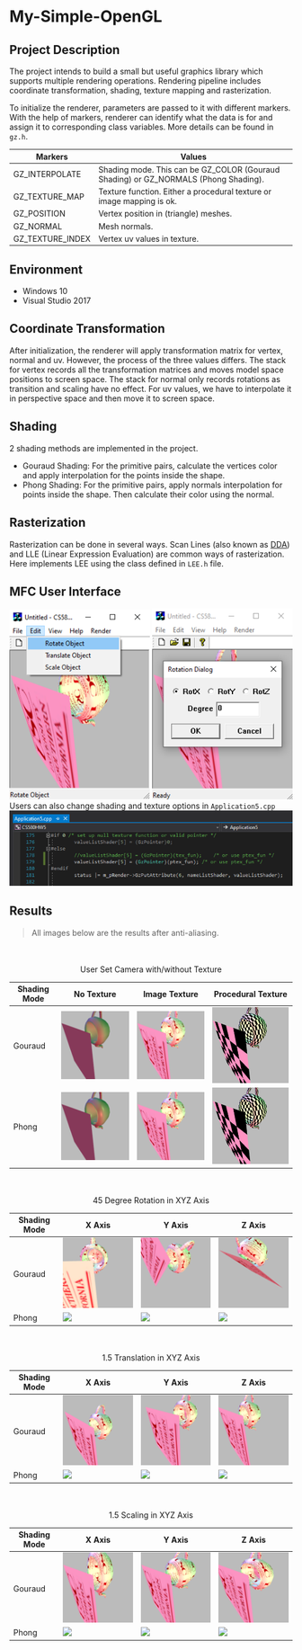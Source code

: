 # My-Simple-OpenGL

## Project Description
The project intends to build a small but useful graphics library which supports multiple rendering operations.  Rendering pipeline includes coordinate transformation, shading, texture mapping and rasterization.  

To initialize the renderer, parameters are passed to it with different markers. With the help of markers, renderer can identify what the data is for and assign it to corresponding class variables. More details can be found in `gz.h`.  

| Markers | Values |
|--|--|
| GZ_INTERPOLATE | Shading mode. This can be GZ_COLOR (Gouraud Shading) or GZ_NORMALS (Phong Shading).|
| GZ_TEXTURE_MAP | Texture function. Either a procedural texture or image mapping is ok. |
| GZ_POSITION | Vertex position in (triangle) meshes. |
| GZ_NORMAL | Mesh normals. |
| GZ_TEXTURE_INDEX | Vertex uv values in texture. |
 
##  Environment
- Windows 10  
- Visual Studio 2017  


## Coordinate Transformation
After initialization, the renderer will apply transformation matrix for vertex, normal and uv. However, the process of the three values differs. The stack for vertex records all the transformation matrices and moves model space positions to screen space. The stack for normal only records rotations as transition and scaling have no effect. For uv values, we have to interpolate it in perspective space and then move it to screen space. 


## Shading
2 shading methods are implemented in the project.  
- Gouraud Shading: For the primitive pairs, calculate the vertices color and apply interpolation for the points inside the shape.
-  Phong Shading: For the primitive pairs, apply normals interpolation for points inside the shape. Then calculate their color using the normal.


## Rasterization
Rasterization can be done in several ways. Scan Lines (also known as [DDA](https://en.wikipedia.org/wiki/Digital_differential_analyzer_(graphics_algorithm))) and LLE (Linear Expression Evaluation) are common ways of rasterization. Here implements LEE using the class defined in `LEE.h` file.

## MFC User Interface
<img src="img/app_ui_1.png" width="250" /> <img src="img/app_ui_2.png" width="250" />   
Users can also change shading and texture options in `Application5.cpp`
<img src="img/RenderOptions.png" width="750" /> 

## Results
> All images below are the results after anti-aliasing.   

<div align="center"> <br><br> User Set Camera with/without Texture </div> 

| Shading Mode | No Texture | Image Texture | Procedural Texture |
|--|--|--|--|
| Gouraud |![](img/g_no_tex.png)|![](img/g_img_tex.png)|![](img/g_pcd_tex.png)|
| Phong |![](img/p_no_tex.png)|![](img/p_img_tex.png)|![](img/p_pcd_tex.png)|


<div align="center"> <br><br> 45 Degree Rotation in XYZ Axis </div> 

| Shading Mode | X Axis| Y Axis| Z Axis|
|--|--|--|--|
| Gouraud |![](img/g_rot_45_x.png)|![](img/g_rot_45_y.png)|![](img/g_rot_45_z.png)|
| Phong |![](img/p_rot_45_x.png)|![](img/p_rot_45_y.png)|![](img/p_rot_45_z.png)|

<div align="center"> <br><br> 1.5 Translation in XYZ Axis </div> 

| Shading Mode | X Axis| Y Axis| Z Axis|
|--|--|--|--|
| Gouraud |![](img/g_tans_1.5_x.png)|![](img/g_tans_1.5_y.png)|![](img/g_tans_1.5_z.png)|
| Phong |![](img/p_tans_1.5_x.png)|![](img/p_tans_1.5_x.png)|![](img/p_tans_1.5_x.png)|

<div align="center"> <br><br> 1.5 Scaling in XYZ Axis </div> 

| Shading Mode | X Axis| Y Axis| Z Axis|
|--|--|--|--|
| Gouraud |![](img/g_scale_1.5_x.png)|![](img/g_scale_1.5_y.png)|![](img/g_scale_1.5_z.png)|
| Phong |![](img/p_scale_1.5_x.png)|![](img/p_scale_1.5_y.png)|![](img/p_scale_1.5_z.png)|